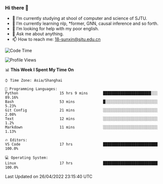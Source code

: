 ### Hi there 👋

<!--
**sunxin000/sunxin000** is a ✨ _special_ ✨ repository because its `README.md` (this file) appears on your GitHub profile.

Here are some ideas to get you started:

- 🔭 I’m currently working on ...
- 🌱 I’m currently learning ...
- 👯 I’m looking to collaborate on ...
- 🤔 I’m looking for help with ...
- 💬 Ask me about ...
- 📫 How to reach me: ...
- 😄 Pronouns: ...
- ⚡ Fun fact: ...
-->
- 🏫 I’m currently studying at shool of computer and science of SJTU.
- 🌱 I’m currently learning nlp, \*former, GNN, causal inference and so forth.
- 🤔 I’m looking for help with my poor english.
- 💬 Ask me about anything.
- 📫 How to reach me: 18-sunxin@sjtu.edu.cn
<!--START_SECTION:waka-->
![Code Time](http://img.shields.io/badge/Code%20Time-178%20hrs%205%20mins-blue)

![Profile Views](http://img.shields.io/badge/Profile%20Views-8-blue)

📊 **This Week I Spent My Time On** 

```text
⌚︎ Time Zone: Asia/Shanghai

💬 Programming Languages: 
Python                   15 hrs 9 mins       ██████████████████████░░░   89.16% 
Bash                     53 mins             █░░░░░░░░░░░░░░░░░░░░░░░░   5.23% 
Git Config               21 mins             ░░░░░░░░░░░░░░░░░░░░░░░░░   2.08% 
Text                     12 mins             ░░░░░░░░░░░░░░░░░░░░░░░░░   1.2% 
Markdown                 11 mins             ░░░░░░░░░░░░░░░░░░░░░░░░░   1.13%

🔥 Editors: 
VS Code                  17 hrs              █████████████████████████   100.0%

💻 Operating System: 
Linux                    17 hrs              █████████████████████████   100.0%

```


 Last Updated on 26/04/2022 23:15:40 UTC
<!--END_SECTION:waka-->

